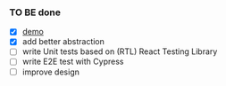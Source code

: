 ### TO BE done
- [x] [demo](https://search-flag.netlify.app/)
- [x] add better abstraction
- [ ] write Unit tests based on (RTL) React Testing Library 
- [ ] write E2E test with Cypress
- [ ] improve design
